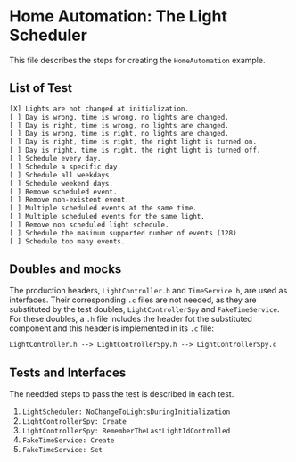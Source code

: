 # Home Automation: The Light Scheduler

This file describes the steps for creating the  `HomeAutomation` example.

## List of Test

```txt
[X] Lights are not changed at initialization.
[ ] Day is wrong, time is wrong, no lights are changed.
[ ] Day is right, time is wrong, no lights are changed.
[ ] Day is wrong, time is right, no lights are changed.
[ ] Day is right, time is right, the right light is turned on.
[ ] Day is right, time is right, the right light is turned off.
[ ] Schedule every day.
[ ] Schedule a specific day.
[ ] Schedule all weekdays.
[ ] Schedule weekend days.
[ ] Remove scheduled event.
[ ] Remove non-existent event.
[ ] Multiple scheduled events at the same time.
[ ] Multiple scheduled events for the same light.
[ ] Remove non scheduled light schedule.
[ ] Schedule the masimum supported number of events (128)
[ ] Schedule too many events.
```

## Doubles and mocks

The production headers, `LightController.h` and `TimeService.h`, are used as interfaces. Their corresponding `.c` files are not needed, as they are substituted by the test doubles, `LightControllerSpy` and `FakeTimeService`. For these doubles, a `.h` file includes the header fot the substituted component and this header is implemented in its `.c` file:

```txt
LightController.h --> LightControllerSpy.h --> LightControllerSpy.c
```


## Tests and Interfaces

The needded steps to pass the test is described in each test.

1. `LightScheduler: NoChangeToLightsDuringInitialization`
1. `LightControllerSpy: Create`
1. `LightControllerSpy: RememberTheLastLightIdControlled`
1. `FakeTimeService: Create`
1. `FakeTimeService: Set`
